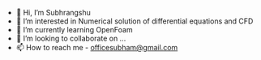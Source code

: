 - 👋 Hi, I’m Subhrangshu
- 👀 I’m interested in Numerical solution of differential equations and CFD
- 🌱 I’m currently learning OpenFoam
- 💞️ I’m looking to collaborate on ...
- 📫 How to reach me - officesubham@gmail.com

<!---
cfdsubham/cfdsubham is a ✨ special ✨ repository because its `README.md` (this file) appears on your GitHub profile.
You can click the Preview link to take a look at your changes.
--->
